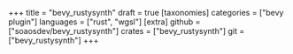 +++
title = "bevy_rustysynth"
draft = true
[taxonomies]
categories = ["bevy plugin"]
languages = ["rust", "wgsl"]
[extra]
github = ["soaosdev/bevy_rustysynth"]
crates = ["bevy_rustysynth"]
git = ["bevy_rustysynth"]
+++

